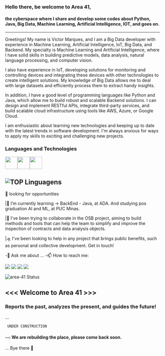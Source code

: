 ### Hello there, be welcome to Area 41,
#### the cyberspace where I share and develop some codes about Python, Java, Big Data, Machine Learning, Artificial Intelligence, IOT, and goes on. 
------
Greetings! My name is Victor Marques, and I am a Big Data developer with experience in Machine Learning, Artificial Intelligence, IoT, Big Data, and Backend. My specialty is Machine Learning and Artificial Intelligence, where I have solid skills in building predictive models, data analysis, natural language processing, and computer vision.

I also have experience in IoT, developing solutions for monitoring and controlling devices and integrating these devices with other technologies to create intelligent solutions. My knowledge of Big Data allows me to deal with large datasets and efficiently process them to extract handy insights.

In addition, I have a good level of programming languages like Python and Java, which allow me to build robust and scalable Backend solutions. I can design and implement RESTful APIs, integrate third-party services, and build scalable cloud infrastructure using tools like AWS, Azure, or Google Cloud.

I am enthusiastic about learning new technologies and keeping up to date with the latest trends in software development. I'm always anxious for ways to apply my skills to exciting and challenging new projects.

### Languages and Technologies
<img src="https://cdn.jsdelivr.net/gh/devicons/devicon/icons/java/java-original.svg" width="40" height="40"/><img src="https://cdn.jsdelivr.net/gh/devicons/devicon/icons/python/python-original.svg" width="40" height="40"/><img src="https://upload.wikimedia.org/wikipedia/commons/thumb/c/cf/New_Power_BI_Logo.svg/630px-New_Power_BI_Logo.svg.png" width="40" height="40"/>

![TOP Linguagens](https://github-readme-stats.vercel.app/api/top-langs/?username=area-41&layout=compact&theme=merko)
-----
👀 looking for opportunities

|🌱 I’m currently learning ->  BackEnd - Java, at ADA. And studying pos graduation AI and ML, at PUC Minas.

|🚧 I've been trying to collaborate in the OSB project, aiming to build methods and tools that can help the team to simplify and improve the inspection of contracts and data analysis objects.

|🛸 I've been looking to help in any project that brings public benefits, such as personal and collective development. Get in touch!

-💬 Ask me about ...
-📫 How to reach me: 

<div>
<a href="https://www.youtube.com/channel/UCRYtf96o5CUR-Mn5GbDA-fw" target="_blank"><img src="https://img.shields.io/badge/YouTube-FF0000?style=for-the-badge&logo=youtube&logoColor=white" target="_blank"></a>
<a href = "mailto:email.diferente.victor@gmail.com"><img src="https://img.shields.io/badge/Gmail-D14836?style=for-the-badge&logo=gmail&logoColor=white" target="_blank"></a>
<a href="https://www.linkedin.com/in/victor-marques-data-analyst/" target="_blank"><img src="https://img.shields.io/badge/-LinkedIn-%230077B5?style=for-the-badge&logo=linkedin&logoColor=white" target="_blank"></a>
<a href="https://www.cloudskillsboost.google/public_profiles/722af866-4f8c-486a-ab93-698f269893f9" target="_blank"><img src="https://img.shields.io/badge/-Google GCP-%230077B5?style=for-the-badge&logo=google&logoColor=white" target="_blank"></a>
</div>

          

![area-41 Status](https://github-readme-stats.vercel.app/api?username=area-41&show_icons=true&theme=merko)

<!--
**area-41/area-41** is a ✨ _special_ ✨ repository because its `README.md` (this file) appears on your GitHub profile.

Here are some ideas to get you started:

- 🔭 I’m currently working on ...
- 🌱 I’m currently learning ...
- 👯 I’m looking to collaborate on ...
- 🤔 I’m looking for help with ...
- 💬 Ask me about ...
- 📫 How to reach me: ...
- 😄 Pronouns: ...
- ⚡ Fun fact: ...


-->
## <<< Welcome to Area 41 >>>
### Reports the past, analyzes the present, and guides the future!
...


     UNDER CONSTRUCTION
#### --: We are rebuilding the place, please come back soon.




...
Bye there 👋
